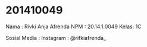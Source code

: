 # 201410049
Nama : Rivki Anja Afrenda
NPM  : 20.14.1.0049
Kelas: 1C

Sosial Media :
Instagram : @rifkiafrenda_
